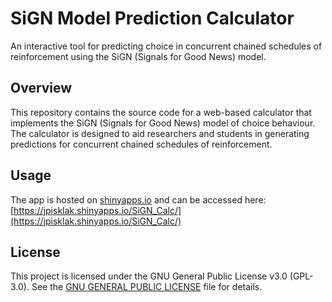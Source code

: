 # SiGN Model Prediction Calculator
An interactive tool for predicting choice in concurrent chained schedules of reinforcement using the SiGN (Signals for Good News) model.

## Overview
This repository contains the source code for a web-based calculator that implements the SiGN (Signals for Good News) model of choice behaviour. The calculator is designed to aid researchers and students in generating predictions for concurrent chained schedules of reinforcement.

## Usage
The app is hosted on [shinyapps.io](https://www.shinyapps.io/) and can be accessed here: [https://jpisklak.shinyapps.io/SiGN_Calc/](https://jpisklak.shinyapps.io/SiGN_Calc/)

## License
This project is licensed under the GNU General Public License v3.0 (GPL-3.0). See the [GNU GENERAL PUBLIC LICENSE](LICENSE) file for details.
